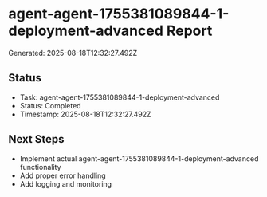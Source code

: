 # agent-agent-1755381089844-1-deployment-advanced Report

Generated: 2025-08-18T12:32:27.492Z

## Status
- Task: agent-agent-1755381089844-1-deployment-advanced
- Status: Completed
- Timestamp: 2025-08-18T12:32:27.492Z

## Next Steps
- Implement actual agent-agent-1755381089844-1-deployment-advanced functionality
- Add proper error handling
- Add logging and monitoring
